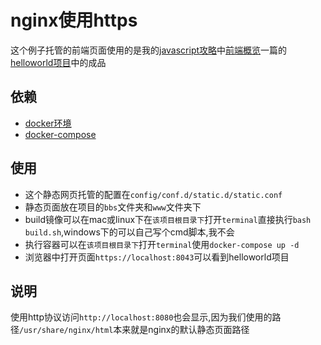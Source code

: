 # nginx使用https

这个例子托管的前端页面使用的是我的[javascript攻略](https://tutorialforjavascript.github.io/)中[前端概览](https://tutorialforjavascript.github.io/web%E5%89%8D%E7%AB%AF%E6%8A%80%E6%9C%AF/%E5%89%8D%E7%AB%AF%E6%A6%82%E8%A7%88/)一篇的[helloworld项目](https://github.com/TutorialForJavascript/frontend-basic/tree/master/code/C0)中的成品

## 依赖

+ [docker环境](https://www.docker.com/get-started)
+ [docker-compose](https://docs.docker.com/compose/install/)

## 使用

+ 这个静态网页托管的配置在`config/conf.d/static.d/static.conf`
+ 静态页面放在项目的`bbs`文件夹和`www`文件夹下
+ build镜像可以在mac或linux下在`该项目根目录下`打开`terminal`直接执行`bash build.sh`,windows下的可以自己写个cmd脚本,我不会
+ 执行容器可以在`该项目根目录下`打开`terminal`使用`docker-compose up -d`
+ 浏览器中打开页面`https://localhost:8043`可以看到helloworld项目

## 说明

使用http协议访问`http://localhost:8080`也会显示,因为我们使用的路径`/usr/share/nginx/html`本来就是nginx的默认静态页面路径